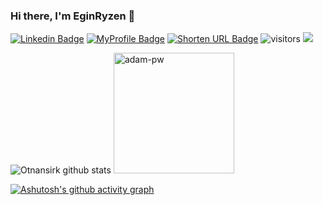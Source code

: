 
### Hi there, I'm EginRyzen 👋

<!--Website -->
[![Linkedin Badge](https://img.shields.io/badge/-LinkedIn-0e76a8?style=flat-square&logo=Linkedin&logoColor=white)](https://www.linkedin.com/in/krisnanto010/)
[![MyProfile Badge](https://img.shields.io/badge/Profile-512dcf?style=flat-square&logo=About.me&logoColor=white)](https://eginryzen.github.io/)
[![Shorten URL Badge](https://img.shields.io/badge/Shorten_URL-e4514b?style=flat-square&logo=google-chrome&logoColor=white)](https://rebrands.netlify.app)
![visitors](https://visitor-badge.laobi.icu/badge?page_id=EginRyzen.EginRyzen)
<a href="https://github.com/otnansirk/reference-for-learning/wiki" target="_blank">
  <img src="https://img.shields.io/badge/My%20Wiki-W-brightgreen">
</a>


![Otnansirk github stats](https://github-readme-stats.vercel.app/api?username=EginRyzen&theme=gotham&show_icons=true)
<span style="border-radius: 10; overflow: hidden; display: inline-block;">
  <img width="193" src="https://github.com/Adam-pw/Adam-pw/blob/main/animation_500_kxa883sd.gif" alt="adam-pw" />
</span>

[![Ashutosh's github activity graph](https://github-readme-activity-graph.vercel.app/graph?username=EginRyzen&bg_line=14b8a6&point=f43f5e&area=true&hide_border=true)](https://github.com/ashutosh00710/github-readme-activity-graph)

<!-- <p><img align="center" src="https://github-readme-streak-stats.herokuapp.com/?user=otnansirk&" alt="otnansirk" /></p> -->

<!-- <img src="https://github-profile-trophy.vercel.app/?username=otnansirk"/> -->

<!--
**otnansirk/otnansirk** is a ✨ _special_ ✨ repository because its `README.md` (this file) appears on your GitHub profile.

Here are some ideas to get you started:

- 🔭 I’m currently working on ...
- 🌱 I’m currently learning ...
- 👯 I’m looking to collaborate on ...
- 🤔 I’m looking for help with ...
- 💬 Ask me about ...
- 📫 How to reach me: ...
- 😄 Pronouns: ...
- ⚡ Fun fact: ...
-->
